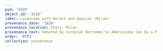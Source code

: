 ```yaml
---
pid: '5478'
object_id: '3316'
label: Landscape with Hermit and Gypsies (Milan)
provenance_date: '1618'
provenance_location: Italy, Milan
provenance_text: Donated by Cardinal Borromeo to Ambrosiana (as by a Flemish painter)
order: '0753'
collection: provenance
---
```

